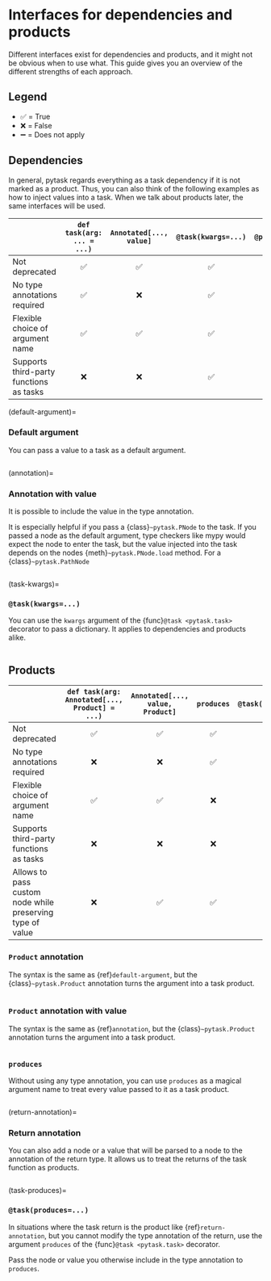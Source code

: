 # Interfaces for dependencies and products

Different interfaces exist for dependencies and products, and it might not be obvious
when to use what. This guide gives you an overview of the different strengths of each
approach.

## Legend

- ✅ = True
- ❌ = False
- ➖ = Does not apply

## Dependencies

In general, pytask regards everything as a task dependency if it is not marked as a
product. Thus, you can also think of the following examples as how to inject values into
a task. When we talk about products later, the same interfaces will be used.

|                                         | `def task(arg: ... = ...)` | `Annotated[..., value]` | `@task(kwargs=...)` | `@pytask.mark.depends_on(...)` |
| --------------------------------------- | :------------------------: | :---------------------: | :-----------------: | :----------------------------: |
| Not deprecated                          |             ✅              |            ✅            |          ✅          |               ❌                |
| No type annotations required            |             ✅              |            ❌            |          ✅          |               ✅                |
| Flexible choice of argument name        |             ✅              |            ✅            |          ✅          |               ❌                |
| Supports third-party functions as tasks |             ❌              |            ❌            |          ✅          |               ❌                |

(default-argument)=

### Default argument

You can pass a value to a task as a default argument.

```{literalinclude} ../../../docs_src/how_to_guides/interfaces/dependencies_default.py
```

(annotation)=

### Annotation with value

It is possible to include the value in the type annotation.

It is especially helpful if you pass a {class}`~pytask.PNode` to the task. If you passed
a node as the default argument, type checkers like mypy would expect the node to enter
the task, but the value injected into the task depends on the nodes
{meth}`~pytask.PNode.load` method. For a {class}`~pytask.PathNode`

```{literalinclude} ../../../docs_src/how_to_guides/interfaces/dependencies_annotation.py
```

(task-kwargs)=

### `@task(kwargs=...)`

You can use the `kwargs` argument of the {func}`@task <pytask.task>` decorator to pass a
dictionary. It applies to dependencies and products alike.

```{literalinclude} ../../../docs_src/how_to_guides/interfaces/dependencies_task_kwargs.py
```

## Products

|                                                           | `def task(arg: Annotated[..., Product] = ...)` | `Annotated[..., value, Product]` | `produces` | `@task(produces=...)` | `def task() -> Annotated[..., value]` | `@pytask.mark.produces(...)` |
| --------------------------------------------------------- | :--------------------------------------------: | :------------------------------: | :--------: | :-------------------: | :-----------------------------------: | :--------------------------: |
| Not deprecated                                            |                       ✅                        |                ✅                 |     ✅      |           ✅           |                   ✅                   |              ❌               |
| No type annotations required                              |                       ❌                        |                ❌                 |     ✅      |           ✅           |                   ❌                   |              ✅               |
| Flexible choice of argument name                          |                       ✅                        |                ✅                 |     ❌      |           ✅           |                   ➖                   |              ❌               |
| Supports third-party functions as tasks                   |                       ❌                        |                ❌                 |     ❌      |           ✅           |                   ❌                   |              ❌               |
| Allows to pass custom node while preserving type of value |                       ❌                        |                ✅                 |     ✅      |           ✅           |                   ✅                   |              ✅               |

### `Product` annotation

The syntax is the same as {ref}`default-argument`, but the {class}`~pytask.Product`
annotation turns the argument into a task product.

```{literalinclude} ../../../docs_src/how_to_guides/interfaces/products_annotation.py
```

### `Product` annotation with value

The syntax is the same as {ref}`annotation`, but the {class}`~pytask.Product` annotation
turns the argument into a task product.

```{literalinclude} ../../../docs_src/how_to_guides/interfaces/products_annotation_with_pnode.py
```

### `produces`

Without using any type annotation, you can use `produces` as a magical argument name to
treat every value passed to it as a task product.

```{literalinclude} ../../../docs_src/how_to_guides/interfaces/products_produces.py
```

(return-annotation)=

### Return annotation

You can also add a node or a value that will be parsed to a node to the annotation of
the return type. It allows us to treat the returns of the task function as products.

```{literalinclude} ../../../docs_src/how_to_guides/interfaces/products_return_annotation.py
```

(task-produces)=

### `@task(produces=...)`

In situations where the task return is the product like {ref}`return-annotation`, but
you cannot modify the type annotation of the return, use the argument `produces` of the
{func}`@task <pytask.task>` decorator.

Pass the node or value you otherwise include in the type annotation to `produces`.

```{literalinclude} ../../../docs_src/how_to_guides/interfaces/products_task_produces.py
```
